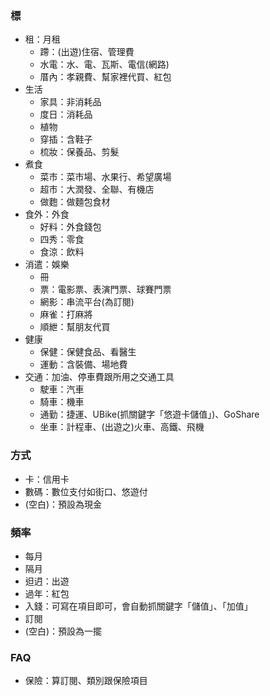### 標
- 租：月租
   - 蹛：(出遊)住宿、管理費
   - 水電：水、電、瓦斯、電信(網路)
   - 厝內：孝親費、幫家裡代買、紅包
- 生活
   - 家具：非消耗品
   - 度日：消耗品
   - 植物
   - 穿插：含鞋子
   - 梳妝：保養品、剪髮
- 煮食
   - 菜市：菜市場、水果行、希望廣場
   - 超市：大潤發、全聯、有機店
   - 做麭：做麵包食材
- 食外：外食
   - 好料：外食錢包
   - 四秀：零食
   - 食涼：飲料
- 消遣：娛樂
   - 冊
   - 票：電影票、表演門票、球賽門票
   - 網影：串流平台(為訂閱)
   - 麻雀：打麻將
   - 順紲：幫朋友代買
- 健康
   - 保健：保健食品、看醫生
   - 運動：含裝備、場地費
- 交通：加油、停車費跟所用之交通工具
   - 駛車：汽車
   - 騎車：機車
   - 通勤：捷運、UBike(抓關鍵字「悠遊卡儲值」)、GoShare
   - 坐車：計程車、(出遊之)火車、高鐵、飛機

### 方式
- 卡：信用卡
- 數碼：數位支付如街口、悠遊付
- (空白)：預設為現金

### 頻率
- 每月
- 隔月
- 𨑨迌：出遊
- 過年：紅包
- 入錢：可寫在項目即可，會自動抓關鍵字「儲值」、「加值」
- 訂閱
- (空白)：預設為一擺

### FAQ
- 保險：算訂閱、類別跟保險項目
